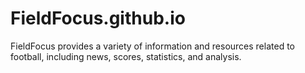 # FieldFocus.github.io
FieldFocus provides a variety of information and resources related to football, including news, scores, statistics, and analysis.
